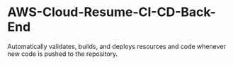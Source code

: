 # AWS-Cloud-Resume-CI-CD-Back-End

Automatically validates, builds, and deploys resources and code whenever new code is pushed to the repository.

